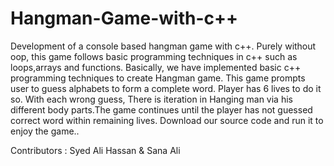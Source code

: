 # Hangman-Game-with-c++
Development of a console based hangman game with c++. Purely without oop, this game follows basic programming techniques in c++ such as loops,arrays and functions.
Basically, we have  implemented basic c++ programming techniques to create Hangman game.
This game prompts user to guess alphabets to form a complete word. Player has 6 lives to do it so. With each wrong guess, There is iteration in Hanging man via his different body parts.The game continues until the player has not guessed correct word within remaining lives.
Download our source code and run it to enjoy the game..
                                
Contributors : Syed Ali Hassan & Sana Ali
